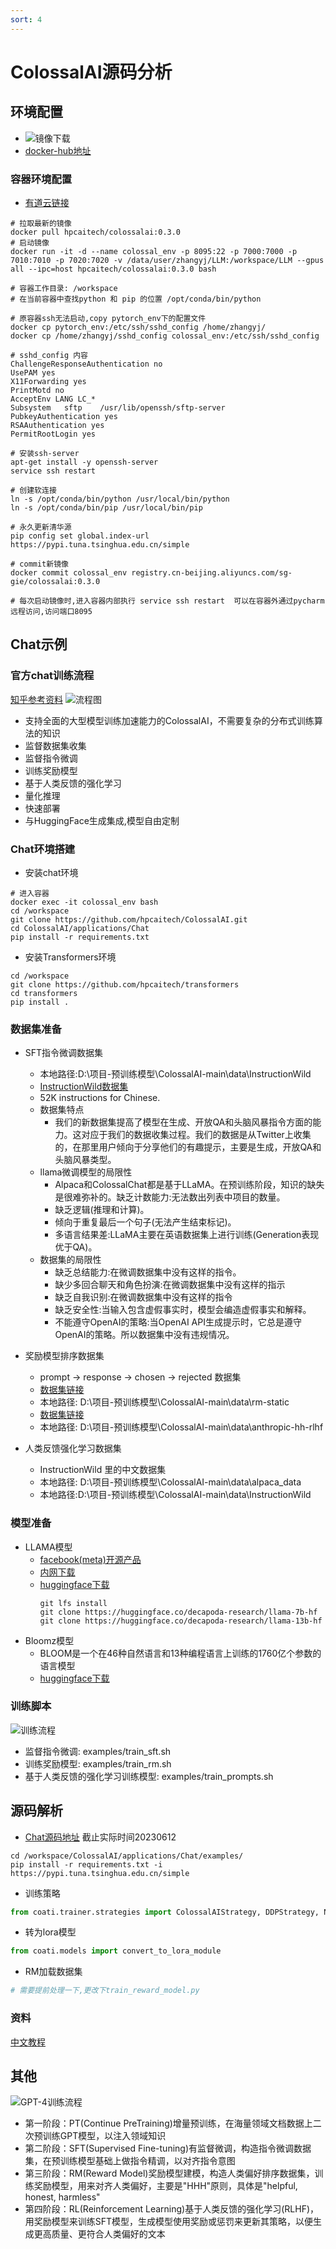 ```yaml
---
sort: 4
---
```

# ColossalAI源码分析

## 环境配置

* ![镜像下载](https://note.youdao.com/yws/api/personal/file/WEB386ef86df22f59c31dd7847ea71e8c79?method=download&shareKey=0a1ccc7142b789db2d98ca350aa84568)
* [docker-hub地址](https://hub.docker.com/r/hpcaitech/colossalai)
    
### 容器环境配置
* [有道云链接](https://note.youdao.com/s/SyuVJga)

```shell
# 拉取最新的镜像
docker pull hpcaitech/colossalai:0.3.0  
# 启动镜像
docker run -it -d --name colossal_env -p 8095:22 -p 7000:7000 -p 7010:7010 -p 7020:7020 -v /data/user/zhangyj/LLM:/workspace/LLM --gpus all --ipc=host hpcaitech/colossalai:0.3.0 bash

# 容器工作目录: /workspace
# 在当前容器中查找python 和 pip 的位置 /opt/conda/bin/python

# 原容器ssh无法启动,copy pytorch_env下的配置文件
docker cp pytorch_env:/etc/ssh/sshd_config /home/zhangyj/
docker cp /home/zhangyj/sshd_config colossal_env:/etc/ssh/sshd_config

# sshd_config 内容
ChallengeResponseAuthentication no
UsePAM yes
X11Forwarding yes
PrintMotd no
AcceptEnv LANG LC_*
Subsystem	sftp	/usr/lib/openssh/sftp-server
PubkeyAuthentication yes
RSAAuthentication yes
PermitRootLogin yes

# 安装ssh-server
apt-get install -y openssh-server
service ssh restart

# 创建软连接
ln -s /opt/conda/bin/python /usr/local/bin/python
ln -s /opt/conda/bin/pip /usr/local/bin/pip

# 永久更新清华源
pip config set global.index-url https://pypi.tuna.tsinghua.edu.cn/simple

# commit新镜像
docker commit colossal_env registry.cn-beijing.aliyuncs.com/sg-gie/colossalai:0.3.0

# 每次启动镜像时,进入容器内部执行 service ssh restart  可以在容器外通过pycharm 远程访问,访问端口8095
```

## Chat示例
### 官方chat训练流程
[知乎参考资料](https://www.zhihu.com/tardis/zm/art/618048558?source_id=1005)
![流程图](https://raw.githubusercontent.com/hpcaitech/public_assets/main/applications/chatgpt/chatgpt.png) 
*  支持全面的大型模型训练加速能力的ColossalAI，不需要复杂的分布式训练算法的知识
*  监督数据集收集
*  监督指令微调
*  训练奖励模型
*  基于人类反馈的强化学习
*  量化推理
*  快速部署
*  与HuggingFace生成集成,模型自由定制
### Chat环境搭建
* 安装chat环境
```shell
# 进入容器
docker exec -it colossal_env bash
cd /workspace
git clone https://github.com/hpcaitech/ColossalAI.git
cd ColossalAI/applications/Chat
pip install -r requirements.txt 
```
* 安装Transformers环境
```shell
cd /workspace
git clone https://github.com/hpcaitech/transformers
cd transformers
pip install .
```
### 数据集准备
* SFT指令微调数据集
    * 本地路径:D:\项目-预训练模型\ColossalAI-main\data\InstructionWild 
    * [InstructionWild数据集](https://github.com/XueFuzhao/InstructionWild/tree/main)
    * 52K instructions for Chinese.
    * 数据集特点
        * 我们的新数据集提高了模型在生成、开放QA和头脑风暴指令方面的能力。这对应于我们的数据收集过程。我们的数据是从Twitter上收集的，在那里用户倾向于分享他们的有趣提示，主要是生成，开放QA和头脑风暴类型。
    * llama微调模型的局限性
        * Alpaca和ColossalChat都是基于LLaMA。在预训练阶段，知识的缺失是很难弥补的。缺乏计数能力:无法数出列表中项目的数量。
        * 缺乏逻辑(推理和计算)。
        * 倾向于重复最后一个句子(无法产生结束标记)。
        * 多语言结果差:LLaMA主要在英语数据集上进行训练(Generation表现优于QA)。
    * 数据集的局限性
        * 缺乏总结能力:在微调数据集中没有这样的指令。
        * 缺少多回合聊天和角色扮演:在微调数据集中没有这样的指示
        * 缺乏自我识别:在微调数据集中没有这样的指令
        * 缺乏安全性:当输入包含虚假事实时，模型会编造虚假事实和解释。
        * 不能遵守OpenAI的策略:当OpenAI API生成提示时，它总是遵守OpenAI的策略。所以数据集中没有违规情况。
* 奖励模型排序数据集
     * prompt -> response -> chosen -> rejected  数据集
     * [数据集链接](https://huggingface.co/datasets/Dahoas/rm-static)
     * 本地路径: D:\项目-预训练模型\ColossalAI-main\data\rm-static
     * [数据集链接](https://huggingface.co/datasets/Anthropic/hh-rlhf/tree/refs%2Fconvert%2Fparquet)
     * 本地路径: D:\项目-预训练模型\ColossalAI-main\data\anthropic-hh-rlhf

* 人类反馈强化学习数据集
    * InstructionWild 里的中文数据集
    * 本地路径: D:\项目-预训练模型\ColossalAI-main\data\alpaca_data
    * 本地路径:D:\项目-预训练模型\ColossalAI-main\data\InstructionWild 

### 模型准备
* LLAMA模型 
    *  [facebook(meta)开源产品](https://ipfs.io/ipfs/Qmb9y5GCkTG7ZzbBWMu2BXwMkzyCKcUjtEKPpgdZ7GEFKm/)
    *  [内网下载](https://www.123pan.com/s/Su8ZVv-g97q3.html)
    *  [huggingface下载](https://huggingface.co/decapoda-research)
        ```
        git lfs install
        git clone https://huggingface.co/decapoda-research/llama-7b-hf
        git clone https://huggingface.co/decapoda-research/llama-13b-hf
        ```  
* Bloomz模型
    * BLOOM是一个在46种自然语言和13种编程语言上训练的1760亿个参数的语言模型
    * [huggingface下载](https://huggingface.co/bigscience/bloomz-7b1-mt)
### 训练脚本
![训练流程](https://raw.githubusercontent.com/hpcaitech/public_assets/main/applications/chat/stage-3.jpeg)
* 监督指令微调: examples/train_sft.sh
* 训练奖励模型: examples/train_rm.sh
* 基于人类反馈的强化学习训练模型: examples/train_prompts.sh



## 源码解析
* [Chat源码地址](https://github.com/hpcaitech/ColossalAI/tree/main/applications/Chat) 截止实际时间20230612

```shell
cd /workspace/ColossalAI/applications/Chat/examples/
pip install -r requirements.txt -i https://pypi.tuna.tsinghua.edu.cn/simple
```

* 训练策略     
```python
from coati.trainer.strategies import ColossalAIStrategy, DDPStrategy, NaiveStrategy
```

* 转为lora模型   
```python
from coati.models import convert_to_lora_module
```

* RM加载数据集   
```python
# 需要提前处理一下,更改下train_reward_model.py
```

### 资料
[中文教程](https://colossalai.org/zh-Hans/docs/get_started/installation/)



## 其他

![GPT-4训练流程](https://github.com/shibing624/MedicalGPT/raw/main/docs/GPT_Training.jpg)
* 第一阶段：PT(Continue PreTraining)增量预训练，在海量领域文档数据上二次预训练GPT模型，以注入领域知识
* 第二阶段：SFT(Supervised Fine-tuning)有监督微调，构造指令微调数据集，在预训练模型基础上做指令精调，以对齐指令意图
* 第三阶段：RM(Reward Model)奖励模型建模，构造人类偏好排序数据集，训练奖励模型，用来对齐人类偏好，主要是"HHH"原则，具体是"helpful, honest, harmless"
* 第四阶段：RL(Reinforcement Learning)基于人类反馈的强化学习(RLHF)，用奖励模型来训练SFT模型，生成模型使用奖励或惩罚来更新其策略，以便生成更高质量、更符合人类偏好的文本
